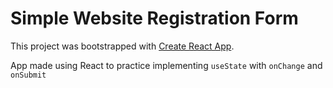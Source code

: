 # Simple Website Registration Form

This project was bootstrapped with [Create React App](https://github.com/facebook/create-react-app).

App made using React to practice implementing `useState` with `onChange` and `onSubmit`